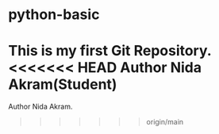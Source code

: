 # python-basic
This is my first Git Repository.
<br>
<<<<<<< HEAD
Author Nida Akram(Student)
=======
Author Nida Akram.
>>>>>>> origin/main
